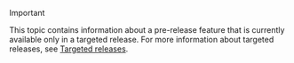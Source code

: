> [!IMPORTANT]
> This topic contains information about a pre-release feature that is currently available only in a targeted release. For more information about targeted releases, see [Targeted releases](..fin-and-ops/get-started/targeted-releases.md).
